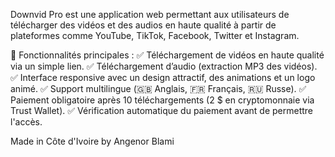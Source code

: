 Downvid Pro est une application web permettant aux utilisateurs de télécharger des vidéos et des audios en haute qualité à partir de plateformes comme YouTube, TikTok, Facebook, Twitter et Instagram.

🔹 Fonctionnalités principales :
✅ Téléchargement de vidéos en haute qualité via un simple lien.
✅ Téléchargement d’audio (extraction MP3 des vidéos).
✅ Interface responsive avec un design attractif, des animations et un logo animé.
✅ Support multilingue (🇬🇧 Anglais, 🇫🇷 Français, 🇷🇺 Russe).
✅ Paiement obligatoire après 10 téléchargements (2 $ en cryptomonnaie via Trust Wallet).
✅ Vérification automatique du paiement avant de permettre l'accès.

Made in Côte d'Ivoire by Angenor Blami 
